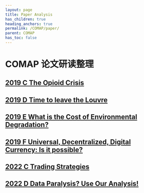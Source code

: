```yaml
---
layout: page
title: Paper Analysis
has_children: true
heading_anchors: true
permalink: /COMAP/paper/
parent: COMAP
has_toc: false
---
```


# COMAP 论文研读整理

## [2019 C The Opioid Crisis](/COMAP/paper/2019C)

## [2019 D Time to leave the Louvre](/COMAP/paper/2019D)

## [2019 E What is the Cost of Environmental Degradation?](/COMAP/paper/2019E)

## [2019 F Universal, Decentralized, Digital Currency: Is it possible?](/COMAP/paper/2019F)

## [2022 C Trading Strategies](/COMAP/paper/2022C)

## [2022 D Data Paralysis? Use Our Analysis!](/COMAP/paper/2022D)
